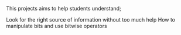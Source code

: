 This projects aims to help students understand;

Look for the right source of information without too much help
How to manipulate bits and use bitwise operators
